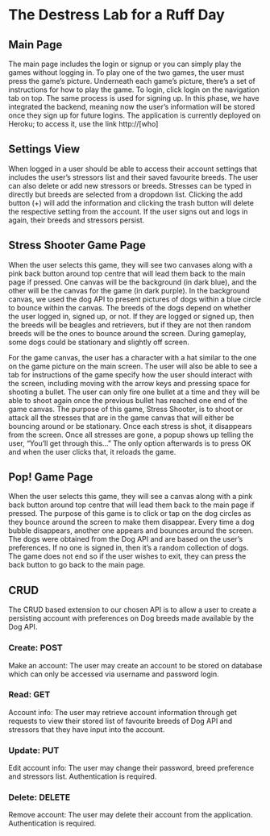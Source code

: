 # The Destress Lab for a Ruff Day

## Main Page
The main page includes the login or signup or you can simply play the games without logging in. To play one of the two games, the user must press the game’s picture. Underneath each game’s picture, there’s a set of instructions for how to play the game. To login, click login on the navigation tab on top. The same process is used for signing up. In this phase, we have integrated the backend, meaning now the user’s information will be stored once they sign up for future logins. The application is currently deployed on Heroku; to access it, use the link http://[who]

## Settings View
When logged in a user should be able to access their account settings that includes the user’s stressors list and their saved favourite breeds. The user can also delete or add new stressors or breeds.  Stresses can be typed in directly but breeds are selected from a dropdown list.  Clicking the add button (+) will add the information and clicking the trash button will delete the respective setting from the account. If the user signs out and logs in again, their breeds and stressors persist.

## Stress Shooter Game Page
When the user selects this game, they will see two canvases along with a pink back button around top centre that will lead them back to the main page if pressed. One canvas will be the background (in dark blue), and the other will be the canvas for the game (in dark purple). In the background canvas, we used the dog API to present pictures of dogs within a blue circle to bounce within the canvas. The breeds of the dogs depend on whether the user logged in, signed up, or not. If they are logged or signed up, then the breeds will be beagles and retrievers, but if they are not then random breeds will be the ones to bounce around the screen. During gameplay, some dogs could be stationary and slightly off screen.

For the game canvas, the user has a character with a hat similar to the one on the game picture on the main screen. The user will also be able to see a tab for instructions of the game specify how the user should interact with the screen, including moving with the arrow keys and pressing space for shooting a bullet. The user can only fire one bullet at a time and they will be able to shoot again once the previous bullet has reached one end of the game canvas. The purpose of this game, Stress Shooter, is to shoot or attack all the stresses that are in the game canvas that will either be bouncing around or be stationary. Once each stress is shot, it disappears from the screen. Once all stresses are gone, a popup shows up telling the user, “You’ll get through this…” The only option afterwards is to press OK and when the user clicks that, it reloads the game.

## Pop! Game Page
When the user selects this game, they will see a canvas along with a pink back button around top centre that will lead them back to the main page if pressed. The purpose of this game is to click or tap on the dog circles as they bounce around the screen to make them disappear. Every time a dog bubble disappears, another one appears and bounces around the screen. The dogs were obtained from the Dog API and are based on the user’s preferences. If no one is signed in, then it’s a random collection of dogs. The game does not end so if the user wishes to exit, they can press the back button to go back to the main page.

## CRUD
The CRUD based extension to our chosen API is to allow a user to create a persisting account with preferences on Dog breeds made available by the Dog API.

### Create: POST
Make an account: The user may create an account to be stored on database which can only be accessed via username and password login.

### Read: GET
Account info: The user may retrieve account information through get requests to view their stored list of favourite breeds of Dog API and stressors that they have input into the account.

###  Update: PUT
Edit account info: The user may change their password, breed preference and stressors list.  Authentication is required.

### Delete: DELETE
Remove account: The user may delete their account from the application.  Authentication is required.

